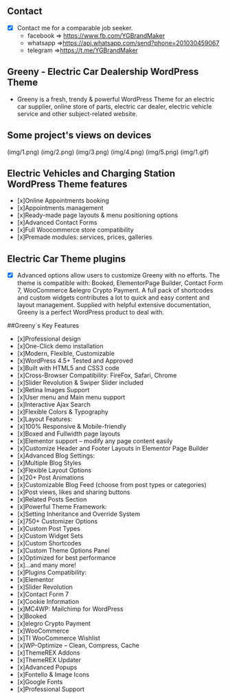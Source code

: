 
## Contact 

- [x] Contact me for a comparable job seeker.
	- facebook => https://www.fb.com/YGBrandMaker
	- whatsapp =>https://api.whatsapp.com/send?phone=201030459067
	- telegram =>https://t.me/YGBrandMaker

## Greeny - Electric Car Dealership WordPress Theme

- Greeny is a fresh, trendy & powerful WordPress Theme for an electric car supplier, online store of parts, electric car dealer, electric vehicle service and other subject-related website.


## Some project's views on devices

(img/1.png)
(img/2.png)
(img/3.png)
(img/4.png)
(img/5.png)
(img/1.gif)
## Electric Vehicles and Charging Station WordPress Theme features



- [x]Online Appointments booking
- [x]Appointments management
- [x]Ready-made page layouts & menu positioning options
- [x]Advanced Contact Forms
- [x]Full Woocommerce store compatibility
- [x]Premade modules: services, prices, galleries 

## Electric Car Theme plugins



- [x] Advanced options allow users to customize Greeny with no efforts. The theme is compatible with: Booked, ElementorPage Builder, Contact Form 7, WooCommerce &elegro Crypto Payment. A full pack of shortcodes and custom widgets contributes a lot to quick and easy content and layout management. Supplied with helpful extensive documentation, Greeny is a perfect WordPress product to deal with.

##Greeny`s Key Features

- [x]Professional design
- [x]One-Click demo installation
- [x]Modern, Flexible, Customizable
- [x]WordPress 4.5+ Tested and Approved
- [x]Built with HTML5 and CSS3 code
- [x]Cross-Browser Compatibility: FireFox, Safari, Chrome
- [x]Slider Revolution & Swiper Slider included
- [x]Retina Images Support
- [x]User menu and Main menu support
- [x]Interactive Ajax Search
- [x]Flexible Colors & Typography
- [x]Layout Features:
- [x]100% Responsive & Mobile-friendly
- [x]Boxed and Fullwidth page layouts
- [x]Elementor support – modify any page content easily
- [x]Customize Header and Footer Layouts in Elementor Page Builder
- [x]Advanced Blog Settings:
- [x]Multiple Blog Styles
- [x]Flexible Layout Options
- [x]20+ Post Animations
- [x]Customizable Blog Feed (choose from post types or categories)
- [x]Post views, likes and sharing buttons
- [x]Related Posts Section
- [x]Powerful Theme Framework:
- [x]Setting Inheritance and Override System
- [x]750+ Customizer Options
- [x]Custom Post Types
- [x]Custom Widget Sets
- [x]Custom Shortcodes
- [x]Custom Theme Options Panel
- [x]Optimized for best performance
- [x]...and many more!
- [x]Plugins Compatibility:
- [x]Elementor
- [x]Slider Revolution
- [x]Contact Form 7
- [x]Cookie Information
- [x]MC4WP: Mailchimp for WordPress
- [x]Booked
- [x]elegro Crypto Payment
- [x]WooCommerce
- [x]TI WooCommerce Wishlist
- [x]WP-Optimize – Clean, Compress, Cache
- [x]ThemeREX Addons
- [x]ThemeREX Updater
- [x]Advanced Popups
- [x]Fontello & Image Icons
- [x]Google Fonts
- [x]Professional Support